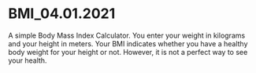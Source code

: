 # BMI_04.01.2021

A simple Body Mass Index Calculator. You enter your weight in kilograms and your height in meters. Your BMI indicates whether you have a healthy body weight for your 
height or not.
However, it is not a perfect way to see your health.
